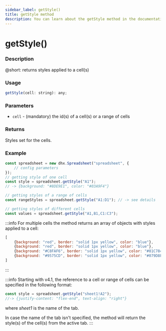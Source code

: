 ```yaml
---
sidebar_label: getStyle()
title: getStyle method
description: You can learn about the getStyle method in the documentation of the DHTMLX JavaScript Spreadsheet library. Browse developer guides and API reference, try out code examples and live demos, and download a free 30-day evaluation version of DHTMLX Spreadsheet.
---
```


# getStyle()

### Description

@short: returns styles applied to a cell(s)

### Usage

~~~jsx
getStyle(cell: string): any;
~~~

### Parameters

- `cell` - (mandatory) the id(s) of a cell(s) or a range of cells

### Returns

Styles set for the cells.

### Example

~~~jsx {5,9,12}
const spreadsheet = new dhx.Spreadsheet("spreadsheet", {
    // config parameters
});
// getting style of one cell
const style = spreadsheet.getStyle("A1");
// -> {background: "#8DE9E1", color: "#03A9F4"}

// getting styles of a range of cells
const rangeStyles = spreadsheet.getStyle("A1:D1"); // -> see details

// getting styles of different cells
const values = spreadsheet.getStyle("A1,B1,C1:C3");
~~~

:::info
For multiple cells the method returns an array of objects with styles applied to a cell:

~~~js
[
	{background: "red", border: "solid 1px yellow", color: "blue"},
	{background: "red", border: "solid 1px yellow", color: "blue"},
	{background: "#C8FAF6", border: "solid 1px yellow", color: "#81C784"},
	{background: "#9575CD", border: "solid 1px yellow", color: "#079D8F"}
]
~~~
:::

:::info
Starting with v4.1, the reference to a cell or range of cells can be specified in the following format:

~~~js
const style = spreadsheet.getStyle("sheet1!A2"); 
//-> {justify-content: "flex-end", text-align: "right"}
~~~

where *sheet1* is the name of the tab.

In case the name of the tab isn't specified, the method will return the style(s) of the cell(s) from the active tab.
:::